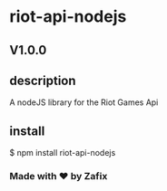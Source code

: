 # riot-api-nodejs

## V1.0.0

## description

A nodeJS library for the Riot Games Api

## install

  $ npm install riot-api-nodejs

### Made with ♥ by Zafix
